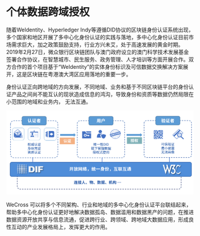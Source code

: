 # 个体数据跨域授权

随着WeIdentity、Hyperledger Indy等遵循DID协议的区块链身份认证系统出现，多个国家和地区开展了多中心化身份认证的实践与落地，多中心化身份认证目前市场需求巨大，加之政策鼓励支持，行业方兴未艾，处于高速发展的黄金时期。2019年2月27日，微众银行区块链团队与澳门政府设立的澳门科学技术发展基金签署合作协议，在智慧城市、民生服务、政务管理、人才培训等方面开展合作。双方合作的首个项目基于“WeIdentity”的实体身份标识及可信数据交换解决方案展开，这是区块链在粤港澳大湾区应用落地的重要一步。

身份认证正向跨地域的方向发展，不同地域、业务和基于不同区块链平台的身份认证产品之间尚不能互认的现状造成信息的鸿沟，导致身份和资质等数据仍然局限在小范围的地域和业务内， 无法互通。

![](../images/identity.png)

WeCross 可以将多个不同架构、行业和地域的多中心化身份认证平台联结起来，帮助多中心化身份认证更好地解决数据孤岛、数据滥用和数据黑产的问题，在推进数据资源开放共享与信息流通，促进跨行业、跨领域、跨地域大数据应用，形成良性互动的产业发展格局上，发挥更大的作用。
